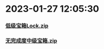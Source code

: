 # 2023-01-27 12:05:30

### [低级宝箱Lock.zip](https://raw.githubusercontent.com/Sam5440/Genshin_Impact_Teleport_Files/main/Genshin_Impact_Teleport/ManualCollectPoint/Chest/Generate%20Chest/%E6%97%A0%E5%AE%8C%E6%88%90%E5%BA%A6/%E4%BD%8E%E7%BA%A7%E5%AE%9D%E7%AE%B1Lock.zip)

### [无完成度中级宝箱.zip](https://raw.githubusercontent.com/Sam5440/Genshin_Impact_Teleport_Files/main/Genshin_Impact_Teleport/ManualCollectPoint/Chest/Generate%20Chest/%E6%97%A0%E5%AE%8C%E6%88%90%E5%BA%A6/%E6%97%A0%E5%AE%8C%E6%88%90%E5%BA%A6%E4%B8%AD%E7%BA%A7%E5%AE%9D%E7%AE%B1.zip)

